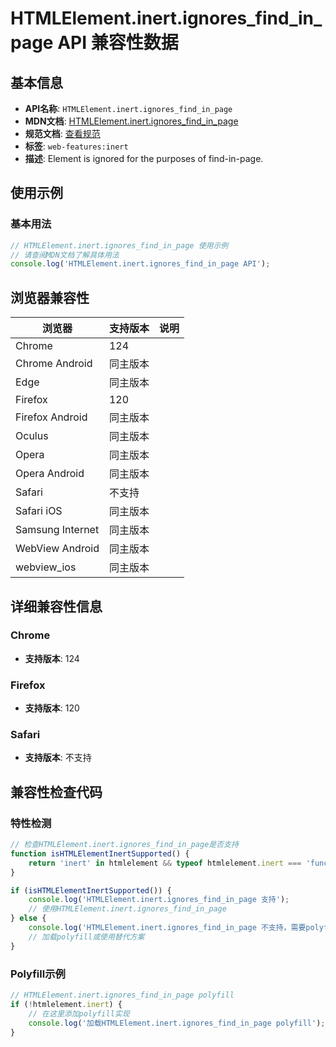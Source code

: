 # HTMLElement.inert.ignores_find_in_page API 兼容性数据

## 基本信息

- **API名称**: `HTMLElement.inert.ignores_find_in_page`
- **MDN文档**: [HTMLElement.inert.ignores_find_in_page](https://developer.mozilla.org/docs/Web/API/HTMLElement/inert)
- **规范文档**: [查看规范](https://html.spec.whatwg.org/multipage/interaction.html#dom-inert)
- **标签**: `web-features:inert`
- **描述**: Element is ignored for the purposes of find-in-page.

## 使用示例

### 基本用法

```javascript
// HTMLElement.inert.ignores_find_in_page 使用示例
// 请查阅MDN文档了解具体用法
console.log('HTMLElement.inert.ignores_find_in_page API');
```

## 浏览器兼容性

| 浏览器 | 支持版本 | 说明 |
|--------|----------|------|
| Chrome | 124 |  |
| Chrome Android | 同主版本 |  |
| Edge | 同主版本 |  |
| Firefox | 120 |  |
| Firefox Android | 同主版本 |  |
| Oculus | 同主版本 |  |
| Opera | 同主版本 |  |
| Opera Android | 同主版本 |  |
| Safari | 不支持 |  |
| Safari iOS | 同主版本 |  |
| Samsung Internet | 同主版本 |  |
| WebView Android | 同主版本 |  |
| webview_ios | 同主版本 |  |

## 详细兼容性信息

### Chrome

- **支持版本**: 124

### Firefox

- **支持版本**: 120

### Safari

- **支持版本**: 不支持

## 兼容性检查代码

### 特性检测

```javascript
// 检查HTMLElement.inert.ignores_find_in_page是否支持
function isHTMLElementInertSupported() {
    return 'inert' in htmlelement && typeof htmlelement.inert === 'function';
}

if (isHTMLElementInertSupported()) {
    console.log('HTMLElement.inert.ignores_find_in_page 支持');
    // 使用HTMLElement.inert.ignores_find_in_page
} else {
    console.log('HTMLElement.inert.ignores_find_in_page 不支持，需要polyfill');
    // 加载polyfill或使用替代方案
}
```

### Polyfill示例

```javascript
// HTMLElement.inert.ignores_find_in_page polyfill
if (!htmlelement.inert) {
    // 在这里添加polyfill实现
    console.log('加载HTMLElement.inert.ignores_find_in_page polyfill');
}
```


